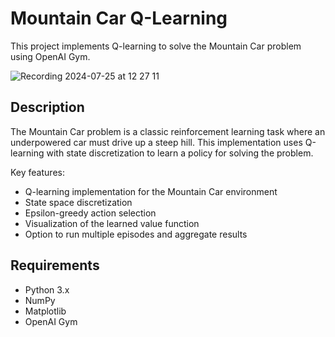 # Mountain Car Q-Learning

This project implements Q-learning to solve the Mountain Car problem using OpenAI Gym.

![Recording 2024-07-25 at 12 27 11](https://github.com/user-attachments/assets/0a8ca0ad-925c-4bf2-a4b8-c23725bf09d5)

## Description

The Mountain Car problem is a classic reinforcement learning task where an underpowered car must drive up a steep hill. This implementation uses Q-learning with state discretization to learn a policy for solving the problem.

Key features:
- Q-learning implementation for the Mountain Car environment
- State space discretization
- Epsilon-greedy action selection
- Visualization of the learned value function
- Option to run multiple episodes and aggregate results

## Requirements

- Python 3.x
- NumPy
- Matplotlib
- OpenAI Gym
